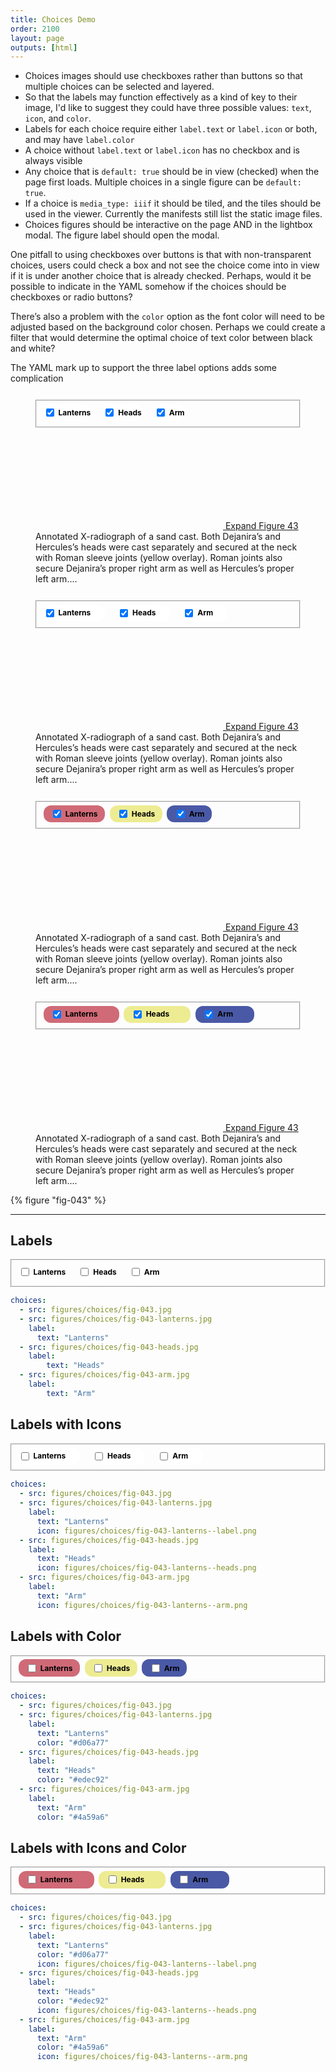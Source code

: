 ```yaml
---
title: Choices Demo
order: 2100
layout: page
outputs: [html]
---
```


- Choices images should use checkboxes rather than buttons so that multiple choices can be selected and layered.
- So that the labels may function effectively as a kind of key to their image, I'd like to suggest they could have three possible values: `text`, `icon`, and `color`.
- Labels for each choice require either `label.text` or `label.icon` or both, and may have `label.color`
- A choice without `label.text` or `label.icon` has no checkbox and is always visible
- Any choice that is `default: true` should be in view (checked) when the page first loads. Multiple choices in a single figure can be `default: true`.
- If a choice is `media_type: iiif` it should be tiled, and the tiles should be used in the viewer. Currently the manifests still list the static image files.
- Choices figures should be interactive on the page AND in the lightbox modal. The figure label should open the modal.

One pitfall to using checkboxes over buttons is that with non-transparent choices, users could check a box and not see the choice come into in view if it is under another choice that is already checked. Perhaps, would it be possible to indicate in the YAML somehow if the choices should be checkboxes or radio buttons?

There’s also a problem with the `color` option as the font color will need to be adjusted based on the background color chosen. Perhaps we could create a filter that would determine the optimal choice of text color between black and white?

The YAML mark up to support the three label options adds some complication

<style type="text/css">
.quire-toggles { text-align: left; margin: .75rem 0; }
.quire-toggles .toggle { background-color: white; color: black; padding: .1rem 0; display: inline-flex; align-items: center; cursor: pointer; margin-right: 1rem; height: 1.5rem; border-radius: .75rem; }
.quire-toggles .toggle.color { margin-right: .25rem; padding-left: .7rem; padding-right: .7rem; }
.quire-toggles .toggle label { margin-left: .25rem; font-size: .75rem; font-weight: 700; }
.quire-toggles .toggle label img { height: 1rem; width: auto; vertical-align: middle; margin-left: .25rem; }
.q-figure__label .q-figure__label-icon { height: 0; margin-top: -1.65rem; }
</style>

<figure id="fig-043" class="q-figure">
<img alt="" class="q-figure__image" src="/_assets/images/figures/043.jpg" />
<fieldset class="quire-toggles">
  <span class="toggle">
    <input type="checkbox" id="lanterns" name="lanterns" checked>
    <label for="lanterns">Lanterns</label>
  </span>
  <span class="toggle">
    <input type="checkbox" id="heads" name="heads" checked>
    <label for="heads">Heads</label>
  </span>
  <span class="toggle">
    <input type="checkbox" id="arm" name="arm" checked>
    <label for="arm">Arm</label>
  </span>
</fieldset>
<figcaption class="q-figure__caption"> <span class="q-figure__label q-figure__label--below"> <a href="#fig-043" class="q-figure__modal-link"> <span class="q-figure__label-icon" ><svg class="remove-from-epub"> <switch> <use xlink:href="#fullscreen-icon"></use> <foreignObject width="24" height="24"> <img src="/_assets/images/icons/fullscreen.png" alt="Expand" /> </foreignObject> </switch> </svg> <span class="visually-hidden remove-from-epub" >Expand</span > </span> <span class="q-figure__label-text">Figure 43</span> </a> </span> <span class="q-figure__caption-content" >Annotated X-radiograph of a sand cast. Both Dejanira’s and Hercules’s heads were cast separately and secured at the neck with Roman sleeve joints (yellow overlay). Roman joints also secure Dejanira’s proper right arm as well as Hercules’s proper left arm.... </span></figcaption>
</figure>

<figure id="fig-043" class="q-figure">
<img alt="" class="q-figure__image" src="/_assets/images/figures/043.jpg" />
<fieldset class="quire-toggles">
  <span class="toggle">
    <input type="checkbox" id="lanterns" name="lanterns" checked>
    <label for="lanterns">Lanterns <img src="/_assets/images/figures/choices/fig-043-lanterns--label.png" /></label>
  </span>
  <span class="toggle">
    <input type="checkbox" id="heads" name="heads" checked>
    <label for="heads">Heads <img src="/_assets/images/figures/choices/fig-043-heads--label.png" /></label>
  </span>
  <span class="toggle">
    <input type="checkbox" id="arm" name="arm" checked>
    <label for="arm">Arm <img src="/_assets/images/figures/choices/fig-043-arm--label.png" /></label>
  </span>
</fieldset>
<figcaption class="q-figure__caption"> <span class="q-figure__label q-figure__label--below"> <a href="#fig-043" class="q-figure__modal-link"> <span class="q-figure__label-icon" ><svg class="remove-from-epub"> <switch> <use xlink:href="#fullscreen-icon"></use> <foreignObject width="24" height="24"> <img src="/_assets/images/icons/fullscreen.png" alt="Expand" /> </foreignObject> </switch> </svg> <span class="visually-hidden remove-from-epub" >Expand</span > </span> <span class="q-figure__label-text">Figure 43</span> </a> </span> <span class="q-figure__caption-content" >Annotated X-radiograph of a sand cast. Both Dejanira’s and Hercules’s heads were cast separately and secured at the neck with Roman sleeve joints (yellow overlay). Roman joints also secure Dejanira’s proper right arm as well as Hercules’s proper left arm.... </span></figcaption>
</figure>

<figure id="fig-043" class="q-figure">
<img alt="" class="q-figure__image" src="/_assets/images/figures/043.jpg" />
<fieldset class="quire-toggles">
  <span class="toggle color" style="background-color: #d06a77;">
    <input type="checkbox" id="lanterns" name="lanterns" checked>
    <label for="heads">Lanterns</label>
  </span>
  <span class="toggle color" style="background-color: #edec92;">
    <input type="checkbox" id="heads" name="heads" checked>
    <label for="heads">Heads</label>
  </span>
  <span class="toggle color" style="background-color: #4a59a6;">
    <input type="checkbox" id="arm" name="arm" checked>
    <label for="arm">Arm</label>
  </span>
</fieldset>
<figcaption class="q-figure__caption"> <span class="q-figure__label q-figure__label--below"> <a href="#fig-043" class="q-figure__modal-link"> <span class="q-figure__label-icon" ><svg class="remove-from-epub"> <switch> <use xlink:href="#fullscreen-icon"></use> <foreignObject width="24" height="24"> <img src="/_assets/images/icons/fullscreen.png" alt="Expand" /> </foreignObject> </switch> </svg> <span class="visually-hidden remove-from-epub" >Expand</span > </span> <span class="q-figure__label-text">Figure 43</span> </a> </span> <span class="q-figure__caption-content" >Annotated X-radiograph of a sand cast. Both Dejanira’s and Hercules’s heads were cast separately and secured at the neck with Roman sleeve joints (yellow overlay). Roman joints also secure Dejanira’s proper right arm as well as Hercules’s proper left arm.... </span></figcaption>
</figure>

<figure id="fig-043" class="q-figure">
<img alt="" class="q-figure__image" src="/_assets/images/figures/043.jpg" />
<fieldset class="quire-toggles">
  <span class="toggle color" style="background-color: #d06a77;">
    <input type="checkbox" id="lanterns" name="lanterns" checked>
    <label for="lanterns">Lanterns <img src="/_assets/images/figures/choices/fig-043-lanterns--label.png" /></label>
  </span>
  <span class="toggle color" style="background-color: #edec92;">
    <input type="checkbox" id="heads" name="heads" checked>
    <label for="heads">Heads <img src="/_assets/images/figures/choices/fig-043-heads--label.png" /></label>
  </span>
  <span class="toggle color" style="background-color: #4a59a6;">
    <input type="checkbox" id="arm" name="arm" checked>
    <label for="arm">Arm <img src="/_assets/images/figures/choices/fig-043-arm--label.png" /></label>
  </span>
</fieldset>
<figcaption class="q-figure__caption"> <span class="q-figure__label q-figure__label--below"> <a href="#fig-043" class="q-figure__modal-link"> <span class="q-figure__label-icon" ><svg class="remove-from-epub"> <switch> <use xlink:href="#fullscreen-icon"></use> <foreignObject width="24" height="24"> <img src="/_assets/images/icons/fullscreen.png" alt="Expand" /> </foreignObject> </switch> </svg> <span class="visually-hidden remove-from-epub" >Expand</span > </span> <span class="q-figure__label-text">Figure 43</span> </a> </span> <span class="q-figure__caption-content" >Annotated X-radiograph of a sand cast. Both Dejanira’s and Hercules’s heads were cast separately and secured at the neck with Roman sleeve joints (yellow overlay). Roman joints also secure Dejanira’s proper right arm as well as Hercules’s proper left arm.... </span></figcaption>
</figure>

{% figure "fig-043" %}

---

## Labels

<fieldset class="quire-toggles">
  <span class="toggle">
    <input type="checkbox" id="lanterns" name="lanterns">
    <label for="lanterns">Lanterns</label>
  </span>
  <span class="toggle">
    <input type="checkbox" id="heads" name="heads">
    <label for="heads">Heads</label>
  </span>
  <span class="toggle">
    <input type="checkbox" id="arm" name="arm">
    <label for="arm">Arm</label>
  </span>
</fieldset>

```yaml
choices:
  - src: figures/choices/fig-043.jpg
  - src: figures/choices/fig-043-lanterns.jpg
    label:
      text: "Lanterns"
  - src: figures/choices/fig-043-heads.jpg
    label:
        text: "Heads"
  - src: figures/choices/fig-043-arm.jpg
    label:
        text: "Arm"
```

## Labels with Icons

<fieldset class="quire-toggles">
  <span class="toggle">
    <input type="checkbox" id="lanterns" name="lanterns">
    <label for="lanterns">Lanterns <img src="/_assets/images/figures/choices/fig-043-lanterns--label.png" /></label>
  </span>
  <span class="toggle">
    <input type="checkbox" id="heads" name="heads">
    <label for="heads">Heads <img src="/_assets/images/figures/choices/fig-043-heads--label.png" /></label>
  </span>
  <span class="toggle">
    <input type="checkbox" id="arm" name="arm">
    <label for="arm">Arm <img src="/_assets/images/figures/choices/fig-043-arm--label.png" /></label>
  </span>
</fieldset>

```yaml
choices:
  - src: figures/choices/fig-043.jpg
  - src: figures/choices/fig-043-lanterns.jpg
    label:
      text: "Lanterns"
      icon: figures/choices/fig-043-lanterns--label.png
  - src: figures/choices/fig-043-heads.jpg
    label:
      text: "Heads"
      icon: figures/choices/fig-043-lanterns--heads.png
  - src: figures/choices/fig-043-arm.jpg
    label:
      text: "Arm"
      icon: figures/choices/fig-043-lanterns--arm.png
```

## Labels with Color

<fieldset class="quire-toggles">
  <span class="toggle color" style="background-color: #d06a77;">
    <input type="checkbox" id="lanterns" name="lanterns">
    <label for="heads">Lanterns</label>
  </span>
  <span class="toggle color" style="background-color: #edec92;">
    <input type="checkbox" id="heads" name="heads">
    <label for="heads">Heads</label>
  </span>
  <span class="toggle color" style="background-color: #4a59a6;">
    <input type="checkbox" id="arm" name="arm">
    <label for="arm">Arm</label>
  </span>
</fieldset>


```yaml
choices:
  - src: figures/choices/fig-043.jpg
  - src: figures/choices/fig-043-lanterns.jpg
    label:
      text: "Lanterns"
      color: "#d06a77"
  - src: figures/choices/fig-043-heads.jpg
    label:
      text: "Heads"
      color: "#edec92"
  - src: figures/choices/fig-043-arm.jpg
    label:
      text: "Arm"
      color: "#4a59a6"
```

## Labels with Icons and Color

<fieldset class="quire-toggles">
  <span class="toggle color" style="background-color: #d06a77;">
    <input type="checkbox" id="lanterns" name="lanterns">
    <label for="lanterns">Lanterns <img src="/_assets/images/figures/choices/fig-043-lanterns--label.png" /></label>
  </span>
  <span class="toggle color" style="background-color: #edec92;">
    <input type="checkbox" id="heads" name="heads">
    <label for="heads">Heads <img src="/_assets/images/figures/choices/fig-043-heads--label.png" /></label>
  </span>
  <span class="toggle color" style="background-color: #4a59a6;">
    <input type="checkbox" id="arm" name="arm">
    <label for="arm">Arm <img src="/_assets/images/figures/choices/fig-043-arm--label.png" /></label>
  </span>
</fieldset>

```yaml
choices:
  - src: figures/choices/fig-043.jpg
  - src: figures/choices/fig-043-lanterns.jpg
    label:
      text: "Lanterns"
      color: "#d06a77"
      icon: figures/choices/fig-043-lanterns--label.png
  - src: figures/choices/fig-043-heads.jpg
    label:
      text: "Heads"
      color: "#edec92"
      icon: figures/choices/fig-043-lanterns--heads.png
  - src: figures/choices/fig-043-arm.jpg
    label:
      text: "Arm"
      color: "#4a59a6"
      icon: figures/choices/fig-043-lanterns--arm.png
```
